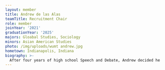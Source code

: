 ```yaml
---
layout: member
title: Andrew de las Alas
teamTitle: Recruitment Chair
role: member
joinYear: '2021'
graduationYear: '2025'
majors: Gloabal Studies, Sociology
minors: Asian American Studies
photo: /img/uploads/wumt andrew.jpg
hometown: Indianapolis, Indiana
biography: >-
  After four years of high school Speech and Debate, Andrew decided he wasn’t sick of wearing a suit on weekends and happily joined Mock Trial. He hopes to remember all 23 exceptions to hearsay and find witnesses that actually fit his personality. Outside of Mock Trial, Andrew serves on the Asian Multicultural Council Exec Board as a social justice undergrad representative and enjoys educating coastal elites on Indianapolis suburbs.
---
```

